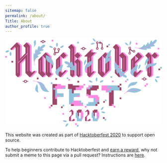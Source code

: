 ```yaml
---
sitemap: false
permalink: /about/
Title: About
author_profile: true
---
```


![hacktoberfest](/assets/hacktoberfest2020.svg)

This website was created as part of [Hacktoberfest 2020](https://hacktoberfest.digitalocean.com/) to support open source. 

To help beginners contribute to Hacktoberfest and [earn a reward](https://hacktoberfest.digitalocean.com/#rules), why not submit a meme to this page via a pull request? Instructions are [here](https://github.com/nickneos/IT-Memes/blob/main/README.md). 